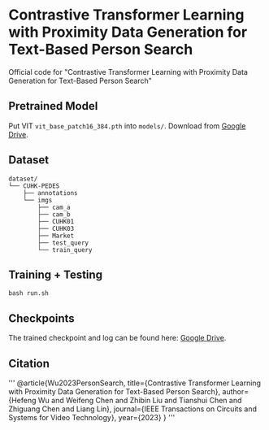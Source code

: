 # Contrastive Transformer Learning with Proximity Data Generation for Text-Based Person Search

Official code for "Contrastive Transformer Learning with Proximity Data Generation for Text-Based Person Search"

## Pretrained Model
Put VIT `vit_base_patch16_384.pth` into `models/`.
Download from [Google Drive](https://drive.google.com/file/d/1b7p3SsG7L7LPFrChc1Jx8X94YnLIH00X/view?usp=sharing).

## Dataset
```
dataset/
└── CUHK-PEDES
    ├── annotations
    └── imgs
        ├── cam_a
        ├── cam_b
        ├── CUHK01
        ├── CUHK03
        ├── Market
        ├── test_query
        └── train_query
```

## Training + Testing 
```
bash run.sh
```

## Checkpoints
The trained checkpoint and log can be found here: [Google Drive](https://drive.google.com/drive/folders/17ny2ZPPRHiEoON6NxLK38AlgyDkfIuIH?usp=sharing).

## Citation
'''
@article{Wu2023PersonSearch,
  title={Contrastive Transformer Learning with Proximity Data Generation for Text-Based Person Search},
  author={Hefeng Wu and Weifeng Chen and Zhibin Liu and Tianshui Chen and Zhiguang Chen and Liang Lin},
  journal={IEEE Transactions on Circuits and Systems for Video Technology},
  year={2023}
}
'''
